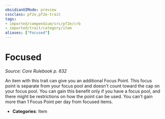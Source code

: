 ```yaml
---
obsidianUIMode: preview
cssclass: pf2e,pf2e-trait
tags:
- imported/compendium/src/pf2e/crb
- imported/trait/category/item
aliases: ["Focused"]
---
```

# Focused  
*Source: Core Rulebook p. 632*  

An item with this trait can give you an additional Focus Point. This focus point is separate from your focus pool and doesn't count toward the cap on your focus pool. You can gain this benefit only if you have a focus pool, and there might be restrictions on how the point can be used. You can't gain more than 1 Focus Point per day from focused items.

- **Categories**: Item